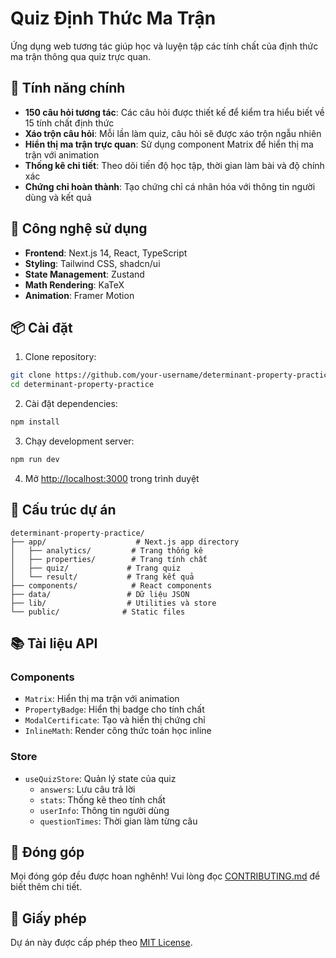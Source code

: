 # Quiz Định Thức Ma Trận

Ứng dụng web tương tác giúp học và luyện tập các tính chất của định thức ma trận thông qua quiz trực quan.

## 🌟 Tính năng chính

- **150 câu hỏi tương tác**: Các câu hỏi được thiết kế để kiểm tra hiểu biết về 15 tính chất định thức
- **Xáo trộn câu hỏi**: Mỗi lần làm quiz, câu hỏi sẽ được xáo trộn ngẫu nhiên
- **Hiển thị ma trận trực quan**: Sử dụng component Matrix để hiển thị ma trận với animation
- **Thống kê chi tiết**: Theo dõi tiến độ học tập, thời gian làm bài và độ chính xác
- **Chứng chỉ hoàn thành**: Tạo chứng chỉ cá nhân hóa với thông tin người dùng và kết quả

## 🚀 Công nghệ sử dụng

- **Frontend**: Next.js 14, React, TypeScript
- **Styling**: Tailwind CSS, shadcn/ui
- **State Management**: Zustand
- **Math Rendering**: KaTeX
- **Animation**: Framer Motion

## 📦 Cài đặt

1. Clone repository:
```bash
git clone https://github.com/your-username/determinant-property-practice.git
cd determinant-property-practice
```

2. Cài đặt dependencies:
```bash
npm install
```

3. Chạy development server:
```bash
npm run dev
```

4. Mở [http://localhost:3000](http://localhost:3000) trong trình duyệt

## 🎯 Cấu trúc dự án

```
determinant-property-practice/
├── app/                    # Next.js app directory
│   ├── analytics/         # Trang thống kê
│   ├── properties/        # Trang tính chất
│   ├── quiz/             # Trang quiz
│   └── result/           # Trang kết quả
├── components/            # React components
├── data/                 # Dữ liệu JSON
├── lib/                  # Utilities và store
└── public/              # Static files
```

## 📚 Tài liệu API

### Components

- `Matrix`: Hiển thị ma trận với animation
- `PropertyBadge`: Hiển thị badge cho tính chất
- `ModalCertificate`: Tạo và hiển thị chứng chỉ
- `InlineMath`: Render công thức toán học inline

### Store

- `useQuizStore`: Quản lý state của quiz
  - `answers`: Lưu câu trả lời
  - `stats`: Thống kê theo tính chất
  - `userInfo`: Thông tin người dùng
  - `questionTimes`: Thời gian làm từng câu

## 🤝 Đóng góp

Mọi đóng góp đều được hoan nghênh! Vui lòng đọc [CONTRIBUTING.md](CONTRIBUTING.md) để biết thêm chi tiết.

## 📄 Giấy phép

Dự án này được cấp phép theo [MIT License](LICENSE).